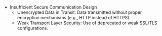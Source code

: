 - Insufficient Secure Communication Design
  - Unencrypted Data in Transit: Data transmitted without proper encryption mechanisms (e.g., HTTP instead of HTTPS).
  - Weak Transport Layer Security: Use of deprecated or weak SSL/TLS configurations.
